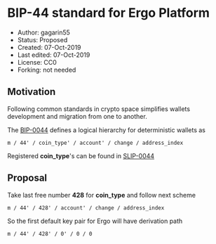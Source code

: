 BIP-44 standard for Ergo Platform
=================================

* Author: gagarin55
* Status: Proposed
* Created: 07-Oct-2019
* Last edited: 07-Oct-2019
* License: CC0
* Forking: not needed 

Motivation 
----------

Following common standards in crypto space simplifies wallets development and migration from
one to another.

The [BIP-0044](https://github.com/bitcoin/bips/blob/master/bip-0044.mediawiki) defines a logical hierarchy for deterministic wallets
as

```
m / 44' / coin_type' / account' / change / address_index
```

Registered **coin_type**'s can be found in [SLIP-0044](https://github.com/satoshilabs/slips/blob/master/slip-0044.md)

Proposal
--------

Take last free number **428** for **coin_type** and follow next scheme

```
m / 44' / 428' / account' / change / address_index

```

So the first default key pair for Ergo will have derivation path

```
m / 44' / 428' / 0' / 0 / 0

```
